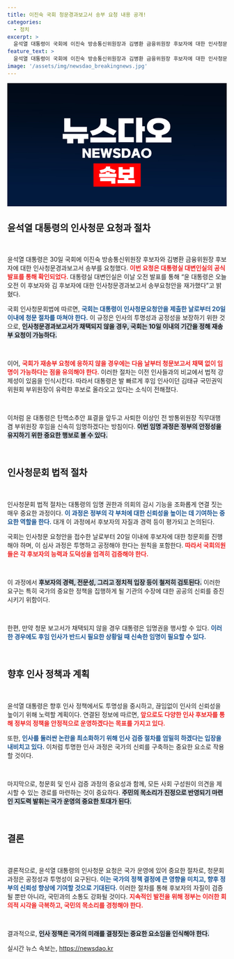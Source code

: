 ```yaml
---
title: 이진숙 국회 청문경과보고서 송부 요청 내용 공개!
categories:
  - 정치
excerpt: >
  윤석열 대통령이 국회에 이진숙 방송통신위원장과 김병환 금융위원장 후보자에 대한 인사청문경과보고서 송부를 요청했습니다. 이들 후보자의 운명은 어떻게 될까요? 클릭하여 인사청문회의 뒷이야기를 확인하세요!
feature_text: >
  윤석열 대통령이 국회에 이진숙 방송통신위원장과 김병환 금융위원장 후보자에 대한 인사청문경과보고서 송부를 요청했습니다. 이들 후보자의 운명은 어떻게 될까요? 클릭하여 인사청문회의 뒷이야기를 확인하세요!
image: '/assets/img/newsdao_breakingnews.jpg'
---
```


<p><img src="/assets/img/newsdao_breakingnews.jpg" alt="cryptoinkorea 속보" /></p>

<h2 data-ke-size="size26">윤석열 대통령의 인사청문 요청과 절차</h2>

<p data-ke-size="size16">&nbsp;</p>

<p>윤석열 대통령은 30일 국회에 이진숙 방송통신위원장 후보자와 김병환 금융위원장 후보자에 대한 인사청문경과보고서 송부를 요청했다. <b><span style="color: #ee2323;">이번 요청은 대통령실 대변인실의 공식 발표를 통해 확인되었다.</span></b> 대통령실 대변인실은 이날 오전 발표를 통해 “윤 대통령은 오늘 오전 이 후보자와 김 후보자에 대한 인사청문경과보고서 송부요청안을 재가했다”고 밝혔다. </p>

<p>국회 인사청문회법에 따르면, <b><span style="color: #1a5490;">국회는 대통령이 인사청문요청안을 제출한 날로부터 20일 이내에 청문 절차를 마쳐야 한다.</span></b> 이 규정은 인사의 투명성과 공정성을 보장하기 위한 것으로, <b><span style="background-color: #21538527;">인사청문경과보고서가 채택되지 않을 경우, 국회는 10일 이내의 기간을 정해 재송부 요청이 가능하다.</span></b></p>

<p data-ke-size="size16">&nbsp;</p>

<p>이어, <b><span style="color: #ee2323;">국회가 재송부 요청에 응하지 않을 경우에는 다음 날부터 청문보고서 채택 없이 임명이 가능하다는 점을 유의해야 한다.</span></b> 이러한 절차는 이전 인사들과의 비교에서 법적 강제성이 있음을 인식시킨다. 따라서 대통령은 발 빠르게 후임 인사이던 김태규 국민권익위원회 부위원장이 유력한 후보로 올라오고 있다는 소식이 전해졌다.</p>

<p data-ke-size="size16">&nbsp;</p>

<p>이처럼 윤 대통령은 탄핵소추안 표결을 앞두고 사퇴한 이상인 전 방통위원장 직무대행 겸 부위원장 후임을 신속히 임명하겠다는 방침이다. <b><span style="background-color: #21538527;">이번 임명 과정은 정부의 안정성을 유지하기 위한 중요한 행보로 볼 수 있다.</span></b></p>

<p data-ke-size="size16">&nbsp;</p>

<h2 data-ke-size="size26">인사청문회 법적 절차</h2>

<p data-ke-size="size16">&nbsp;</p>

<p>인사청문회 법적 절차는 대통령의 임명 권한과 의회의 감시 기능을 조화롭게 연결 짓는 매우 중요한 과정이다. <b><span style="color: #1a5490;">이 과정은 정부의 각 부처에 대한 신뢰성을 높이는 데 기여하는 중요한 역할을 한다.</span></b> 대개 이 과정에서 후보자의 자질과 경력 등이 평가되고 논의된다. </p>

<p>국회는 인사청문 요청안을 접수한 날로부터 20일 이내에 후보자에 대한 청문회를 진행해야 하며, 이 심사 과정은 투명하고 공정해야 한다는 원칙을 포함한다. <b><span style="color: #ee2323;">따라서 국회의원들은 각 후보자의 능력과 도덕성을 엄격히 검증해야 한다.</span></b></p>

<p data-ke-size="size16">&nbsp;</p>

<p>이 과정에서 <b><span style="background-color: #21538527;">후보자의 경력, 전문성, 그리고 정치적 입장 등이 철저히 검토된다.</span></b> 이러한 요구는 특히 국가의 중요한 정책을 집행하게 될 기관의 수장에 대한 공공의 신뢰를 증진시키기 위함이다.</p>

<p data-ke-size="size16">&nbsp;</p>

<p>한편, 만약 청문 보고서가 채택되지 않을 경우 대통령은 임명권을 행사할 수 있다. <b><span style="color: #1a5490;">이러한 경우에도 후임 인사가 반드시 필요한 상황일 때 신속한 임명이 필요할 수 있다.</span></b></p>

<p data-ke-size="size16">&nbsp;</p>

<h2 data-ke-size="size26">향후 인사 정책과 계획</h2>

<p data-ke-size="size16">&nbsp;</p>

<p>윤석열 대통령은 향후 인사 정책에서도 투명성을 중시하고, 끊임없이 인사의 신뢰성을 높이기 위해 노력할 계획이다. 연결된 정보에 따르면, <b><span style="color: #ee2323;">앞으로도 다양한 인사 후보자를 통해 정부의 정책을 안정적으로 운영하겠다는 목표를 가지고 있다.</span></b> </p>

<p>또한, <b><span style="color: #1a5490;">인사를 둘러싼 논란을 최소화하기 위해 인사 검증 절차를 엄밀히 하겠다는 입장을 내비치고 있다.</span></b> 이처럼 투명한 인사 과정은 국가의 신뢰를 구축하는 중요한 요소로 작용할 것이다. </p>

<p data-ke-size="size16">&nbsp;</p>

<p>마지막으로, 청문회 및 인사 검증 과정의 중요성과 함께, 모든 사회 구성원이 의견을 제시할 수 있는 경로를 마련하는 것이 중요하다. <b><span style="background-color: #21538527;">주민의 목소리가 진정으로 반영되기 마련인 지도력 발휘는 국가 운영의 중요한 토대가 된다.</span></b></p>

<p data-ke-size="size16">&nbsp;</p>

<h2 data-ke-size="size26">결론</h2>

<p data-ke-size="size16">&nbsp;</p>

<p>결론적으로, 윤석열 대통령의 인사청문 요청은 국가 운영에 있어 중요한 절차로, 청문회 과정은 공정성과 투명성이 요구된다. <b><span style="color: #1a5490;">이는 국가의 정책 결정에 큰 영향을 미치고, 향후 정부의 신뢰성 향상에 기여할 것으로 기대된다.</span></b> 이러한 절차를 통해 후보자의 자질이 검증될 뿐만 아니라, 국민과의 소통도 강화될 것이다. <b><span style="color: #ee2323;">지속적인 발전을 위해 정부는 이러한 회의적 시각을 극복하고, 국민의 목소리를 경청해야 한다.</span></b> </p>

<p data-ke-size="size16">&nbsp;</p>

<p>결과적으로, <b><span style="background-color: #21538527;">인사 정책은 국가의 미래를 결정짓는 중요한 요소임을 인식해야 한다.</span></b> </p>
실시간 뉴스 속보는, <a href="https://newsdao.kr" rel="dofollow">https://newsdao.kr</a>


